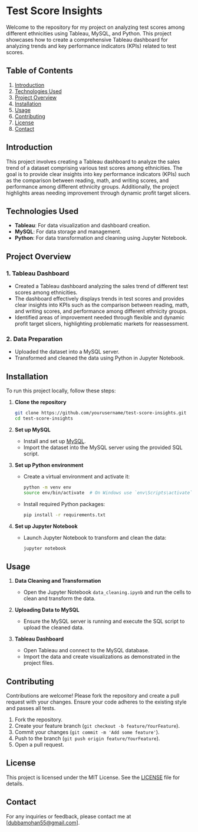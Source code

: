 

# Test Score Insights

Welcome to the repository for my project on analyzing test scores among different ethnicities using Tableau, MySQL, and Python. This project showcases how to create a comprehensive Tableau dashboard for analyzing trends and key performance indicators (KPIs) related to test scores.

## Table of Contents

1. [Introduction](#introduction)
2. [Technologies Used](#technologies-used)
3. [Project Overview](#project-overview)
4. [Installation](#installation)
5. [Usage](#usage)
6. [Contributing](#contributing)
7. [License](#license)
8. [Contact](#contact)

## Introduction

This project involves creating a Tableau dashboard to analyze the sales trend of a dataset comprising various test scores among ethnicities. The goal is to provide clear insights into key performance indicators (KPIs) such as the comparison between reading, math, and writing scores, and performance among different ethnicity groups. Additionally, the project highlights areas needing improvement through dynamic profit target slicers.

## Technologies Used

- **Tableau**: For data visualization and dashboard creation.
- **MySQL**: For data storage and management.
- **Python**: For data transformation and cleaning using Jupyter Notebook.

## Project Overview

### 1. Tableau Dashboard
   - Created a Tableau dashboard analyzing the sales trend of different test scores among ethnicities.
   - The dashboard effectively displays trends in test scores and provides clear insights into KPIs such as the comparison between reading, math, and writing scores, and performance among different ethnicity groups.
   - Identified areas of improvement needed through flexible and dynamic profit target slicers, highlighting problematic markets for reassessment.

### 2. Data Preparation
   - Uploaded the dataset into a MySQL server.
   - Transformed and cleaned the data using Python in Jupyter Notebook.

## Installation

To run this project locally, follow these steps:

1. **Clone the repository**
    ```bash
    git clone https://github.com/yourusername/test-score-insights.git
    cd test-score-insights
    ```

2. **Set up MySQL**
    - Install and set up [MySQL](https://dev.mysql.com/downloads/).
    - Import the dataset into the MySQL server using the provided SQL script.

3. **Set up Python environment**
    - Create a virtual environment and activate it:
      ```bash
      python -m venv env
      source env/bin/activate  # On Windows use `env\Scripts\activate`
      ```

    - Install required Python packages:
      ```bash
      pip install -r requirements.txt
      ```

4. **Set up Jupyter Notebook**
    - Launch Jupyter Notebook to transform and clean the data:
      ```bash
      jupyter notebook
      ```

## Usage

1. **Data Cleaning and Transformation**
   - Open the Jupyter Notebook `data_cleaning.ipynb` and run the cells to clean and transform the data.

2. **Uploading Data to MySQL**
   - Ensure the MySQL server is running and execute the SQL script to upload the cleaned data.

3. **Tableau Dashboard**
   - Open Tableau and connect to the MySQL database.
   - Import the data and create visualizations as demonstrated in the project files.

## Contributing

Contributions are welcome! Please fork the repository and create a pull request with your changes. Ensure your code adheres to the existing style and passes all tests.

1. Fork the repository.
2. Create your feature branch (`git checkout -b feature/YourFeature`).
3. Commit your changes (`git commit -m 'Add some feature'`).
4. Push to the branch (`git push origin feature/YourFeature`).
5. Open a pull request.

## License

This project is licensed under the MIT License. See the [LICENSE](LICENSE) file for details.

## Contact

For any inquiries or feedback, please contact me at [dubbamohan55@gmail.com].
